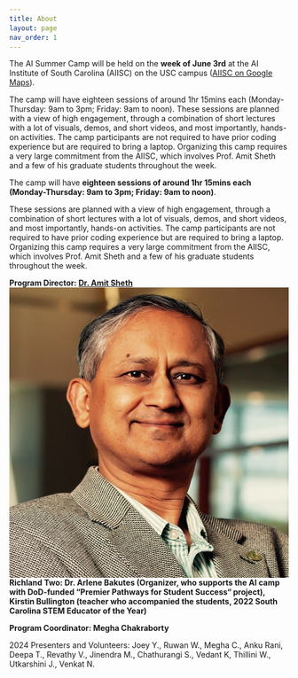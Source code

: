 ```yaml
---
title: About
layout: page
nav_order: 1
---
```


The AI Summer Camp will be held on the <b>week of June 3rd</b> at the AI Institute of South Carolina (AIISC) on the USC campus ([AIISC on Google Maps](https://www.google.com/maps/place/AI+Institute,+University+of+South+Carolina/@33.9948091,-81.0315395,16z/data=!3m1!4b1!4m6!3m5!1s0x88f8bb336cf288a3:0x20e0315b3133bf1d!8m2!3d33.9948091!4d-81.0315395!16s%2Fg%2F11ll3q_49j?entry=ttu)).

The camp will have eighteen sessions of around 1hr 15mins each (Monday-Thursday: 9am to 3pm; Friday: 9am to noon). These sessions are planned with a view of high engagement, through a combination of short lectures with a lot of visuals, demos, and short videos, and most importantly, hands-on activities. The camp participants are not required to have prior coding experience but are required to bring a laptop. Organizing this camp requires a very large commitment from the AIISC, which involves Prof. Amit Sheth and a few of his graduate students throughout the week. 

The camp will have <b>eighteen sessions of around 1hr 15mins each (Monday-Thursday: 9am to 3pm; Friday: 9am to noon)</b>. 

These sessions are planned with a view of high engagement, through a combination of short lectures with a lot of visuals, demos, and short videos, and most importantly, hands-on activities. The camp participants are not required to have prior coding experience but are required to bring a laptop. Organizing this camp requires a very large commitment from the AIISC, which involves Prof. Amit Sheth and a few of his graduate students throughout the week. 


<b>Program Director: [Dr. Amit Sheth](https://amit.aiisc.ai)</b>
<img align="right" src="assets/images/amitsheth.jpg">

<b>Richland Two: Dr. Arlene Bakutes (Organizer, who supports the AI camp with DoD-funded “Premier Pathways for Student Success“ project), Kirstin Bullington (teacher who accompanied the students, 2022 South Carolina STEM Educator of the Year)</b>

<b>Program Coordinator: Megha Chakraborty</b>

2024 Presenters and Volunteers: Joey Y., Ruwan W., Megha C., Anku Rani, Deepa T., Revathy V., Jinendra M., Chathurangi S., Vedant K, Thillini W., Utkarshini J., Venkat N.
